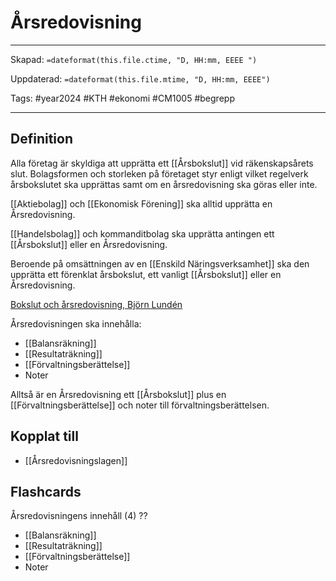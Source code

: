 # Årsredovisning

---
Skapad: `=dateformat(this.file.ctime, "D, HH:mm, EEEE ")`

Uppdaterad: `=dateformat(this.file.mtime, "D, HH:mm, EEEE")`

Tags: #year2024 #KTH #ekonomi #CM1005 #begrepp

---

## Definition

Alla företag är skyldiga att upprätta ett [[Årsbokslut]] vid räkenskapsårets slut. Bolagsformen och storleken på företaget styr enligt vilket regelverk årsbokslutet ska upprättas samt om en årsredovisning ska göras eller inte.

[[Aktiebolag]] och [[Ekonomisk Förening]] ska alltid upprätta en Årsredovisning.

[[Handelsbolag]] och kommanditbolag ska upprätta antingen ett [[Årsbokslut]] eller en Årsredovisning.

Beroende på omsättningen av en [[Enskild Näringsverksamhet]] ska den upprätta ett förenklat årsbokslut, ett vanligt [[Årsbokslut]] eller en Årsredovisning.

[Bokslut och årsredovisning, Björn Lundén](https://www.bjornlunden.se/f%C3%B6retagskunskap/bokslut--%C3%A5rsredovisning/s%C3%A5-g%C3%B6r-du-bokslut-och-%C3%A5rsredovisning__8611)

Årsredovisningen ska innehålla:

- [[Balansräkning]]
- [[Resultaträkning]]
- [[Förvaltningsberättelse]]
- Noter

Alltså är en Årsredovisning ett [[Årsbokslut]] plus en [[Förvaltningsberättelse]] och noter till förvaltningsberättelsen.

## Kopplat till

- [[Årsredovisningslagen]]

## Flashcards

Årsredovisningens innehåll (4)
??
- [[Balansräkning]]
- [[Resultaträkning]]
- [[Förvaltningsberättelse]]
- Noter
<!--SR:!2024-02-21,14,292!2024-02-20,14,290-->
